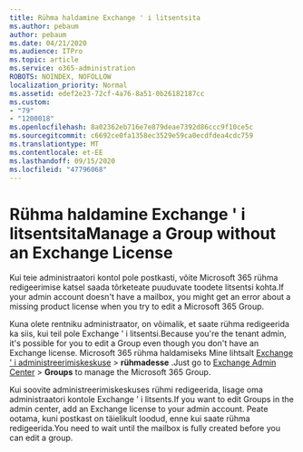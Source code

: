 ```yaml
---
title: Rühma haldamine Exchange ' i litsentsita
ms.author: pebaum
author: pebaum
ms.date: 04/21/2020
ms.audience: ITPro
ms.topic: article
ms.service: o365-administration
ROBOTS: NOINDEX, NOFOLLOW
localization_priority: Normal
ms.assetid: edef2e23-72cf-4a76-8a51-0b26182187cc
ms.custom:
- "79"
- "1200018"
ms.openlocfilehash: 8a02362eb716e7e879deae7392d86ccc9f10ce5c
ms.sourcegitcommit: c6692ce0fa1358ec3529e59ca0ecdfdea4cdc759
ms.translationtype: MT
ms.contentlocale: et-EE
ms.lasthandoff: 09/15/2020
ms.locfileid: "47796068"
---
```

# <a name="manage-a-group-without-an-exchange-license"></a><span data-ttu-id="7c174-102">Rühma haldamine Exchange ' i litsentsita</span><span class="sxs-lookup"><span data-stu-id="7c174-102">Manage a Group without an Exchange License</span></span>

<span data-ttu-id="7c174-103">Kui teie administraatori kontol pole postkasti, võite Microsoft 365 rühma redigeerimise katsel saada tõrketeate puuduvate toodete litsentsi kohta.</span><span class="sxs-lookup"><span data-stu-id="7c174-103">If your admin account doesn't have a mailbox, you might get an error about a missing product license when you try to edit a Microsoft 365 Group.</span></span>
  
<span data-ttu-id="7c174-104">Kuna olete rentniku administraator, on võimalik, et saate rühma redigeerida ka siis, kui teil pole Exchange ' i litsentsi.</span><span class="sxs-lookup"><span data-stu-id="7c174-104">Because you're the tenant admin, it's possible for you to edit a Group even though you don't have an Exchange license.</span></span> <span data-ttu-id="7c174-105">Microsoft 365 rühma haldamiseks Mine lihtsalt [Exchange ' i administreerimiskeskuse](https://outlook.office365.com/ecp.aspx) \> **rühmadesse** .</span><span class="sxs-lookup"><span data-stu-id="7c174-105">Just go to [Exchange Admin Center](https://outlook.office365.com/ecp.aspx) \> **Groups** to manage the Microsoft 365 Group.</span></span>
  
<span data-ttu-id="7c174-106">Kui soovite administreerimiskeskuses rühmi redigeerida, lisage oma administraatori kontole Exchange ' i litsents.</span><span class="sxs-lookup"><span data-stu-id="7c174-106">If you want to edit Groups in the admin center, add an Exchange license to your admin account.</span></span> <span data-ttu-id="7c174-107">Peate ootama, kuni postkast on täielikult loodud, enne kui saate rühma redigeerida.</span><span class="sxs-lookup"><span data-stu-id="7c174-107">You need to wait until the mailbox is fully created before you can edit a group.</span></span>
  